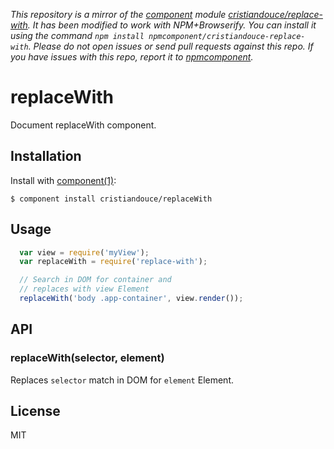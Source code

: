 *This repository is a mirror of the [component](http://component.io) module [cristiandouce/replace-with](http://github.com/cristiandouce/replace-with). It has been modified to work with NPM+Browserify. You can install it using the command `npm install npmcomponent/cristiandouce-replace-with`. Please do not open issues or send pull requests against this repo. If you have issues with this repo, report it to [npmcomponent](https://github.com/airportyh/npmcomponent).*

# replaceWith

  Document replaceWith component.

## Installation

  Install with [component(1)](http://component.io):

    $ component install cristiandouce/replaceWith

## Usage

```js
  var view = require('myView');
  var replaceWith = require('replace-with');

  // Search in DOM for container and
  // replaces with view Element
  replaceWith('body .app-container', view.render());

```

## API

### replaceWith(selector, element)
  
  Replaces `selector` match in DOM for `element` Element.

## License

  MIT
